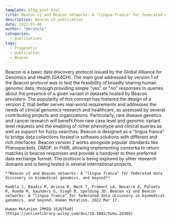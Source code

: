 ```yaml
---
template: blog_post.html
title: Beacon v2 and Beacon networks: A "lingua franca" for federated data discovery in biomedical genomics, and beyond
description: Beacon v2 publication
date: 2022-05-06
author: "@mrahelp"
categories:
  - publications
tags:
  - Progenetix
  - publication
  - Beacon
---
```


Beacon is a basic data discovery protocol issued by the Global Alliance for Genomics and Health (GA4GH). The main goal addressed by version 1 of the Beacon protocol was to test the feasibility of broadly sharing human genomic data, through providing simple "yes" or "no" responses to queries about the presence of a given variant in datasets hosted by Beacon providers. The popularity of this concept has fostered the design of a version 2, that better serves real-world requirements and addresses the needs of clinical genomics research and healthcare, as assessed by several contributing projects and organizations. Particularly, rare disease genetics and cancer research will benefit from new case level and genomic variant level requests and the enabling of richer phenotype and clinical queries as well as support for fuzzy searches. Beacon is designed as a "lingua franca" to bridge data collections hosted in software solutions with different and rich interfaces. Beacon version 2 works alongside popular standards like Phenopackets, OMOP, or FHIR, allowing implementing consortia to return matches in beacon responses and provide a handover to their preferred data exchange format. The protocol is being explored by other research domains and is being tested in several international projects.

	**Beacon v2 and Beacon networks: A "lingua franca" for federated data discovery in biomedical genomics, and beyond**

	Rambla J, Baudis M, Ariosa R, Beck T, Fromont LA, Navarro A, Paloots R, Rueda M, Saunders G, Singh B, Spalding JD. Beacon v2 and Beacon networks: A “lingua franca” for federated data discovery in biomedical genomics, and beyond. Human Mutation. 2022 Mar 17.

	Human Mutation [PMID:35297548](https://onlinelibrary.wiley.com/doi/10.1002/humu.24369)
